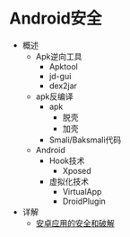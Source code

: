 # Android安全

* 概述
  * Apk逆向工具
    * Apktool
    * jd-gui
    * dex2jar
  * apk反编译
    * apk
      * 脱壳
      * 加壳
    * Smali/Baksmali代码
  * Android
    * Hook技术
      * Xposed
    * 虚拟化技术
      * VirtualApp
      * DroidPlugin
* 详解
  * [安卓应用的安全和破解](https://book.crifan.com/books/android_app_security_crack/website/)
